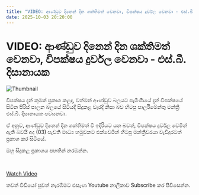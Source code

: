 ```yaml
---
title: "VIDEO: ආණ්ඩුව දිනෙන් දින ශක්තිමත් වෙනවා, විපක්ෂය දුර්වල වෙනවා - එස්.බී. දිසානායක"
date: 2025-10-03 20:20:00
---
```


# VIDEO: ආණ්ඩුව දිනෙන් දින ශක්තිමත් වෙනවා, විපක්ෂය දුර්වල වෙනවා - එස්.බී. දිසානායක

![Thumbnail](https://helakuru.sgp1.cdn.digitaloceanspaces.com/esana/images/lib/sb-video.jpg)

විපක්ෂය දැන් කුමක් ප්‍රකාශ කළද, වත්මන් ආණ්ඩුව බලයට පැමිණියේ දැන් විපක්ෂයේ සිටින පිරිස් පාලන බලයේ සිටියදී සිදුකළ වැරදි නිසා බව හිටපු පාර්ලිමේන්තු මන්ත්‍රී එස්.බී. දිසානායක පවසනවා.

ඒ අනුව, ආණ්ඩුව දිනෙන් දින ශක්තිමත් වී ඉදිරියට යන බවත්, විපක්ෂය දුර්වල වෙමින් ඇති බවයි අද (03) පැවති මාධ්‍ය හමුවකට එක්වෙමින් හිටපු මන්ත්‍රීවරයා වැඩිදුරටත් ප්‍රකාශ කර සිටියේ.

ඔහු සිදුකළ ප්‍රකාශය පහතින් නරඹන්න.

 

[Watch Video](https://youtube.com/embed/J-QjFEP8KVI)

තවත් වීඩියෝ පුවත් නැරඹීමට එසැණ Youtube නාලිකාව Subscribe කර පිවිසෙන්න.

